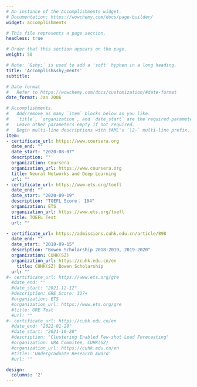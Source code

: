 ```yaml
---
# An instance of the Accomplishments widget.
# Documentation: https://wowchemy.com/docs/page-builder/
widget: accomplishments

# This file represents a page section.
headless: true

# Order that this section appears on the page.
weight: 50

# Note: `&shy;` is used to add a 'soft' hyphen in a long heading.
title: 'Accomplish&shy;ments'
subtitle:

# Date format
#   Refer to https://wowchemy.com/docs/customization/#date-format
date_format: Jan 2006

# Accomplishments.
#   Add/remove as many `item` blocks below as you like.
#   `title`, `organization`, and `date_start` are the required parameters.
#   Leave other parameters empty if not required.
#   Begin multi-line descriptions with YAML's `|2-` multi-line prefix.
item:
- certificate_url: https://www.coursera.org
  date_end: ""
  date_start: "2020-08-07"
  description: ""
  organization: Coursera
  organization_url: https://www.coursera.org
  title: Neural Networks and Deep Learning
  url: ""
- certificate_url: https://www.ets.org/toefl
  date_end: ""
  date_start: "2020-09-19"
  description: "TOEFL Score： 104"
  organization: ETS
  organization_url: https://www.ets.org/toefl
  title: TOEFL Test
  url: ""

- certificate_url: https://admissions.cuhk.edu.cn/article/898
  date_end: ""
  date_start: "2018-09-15"
  description: "Bowen Scholarship 2018-2019, 2019-2020"
  organization: CUHK(SZ)
  organization_url: https://cuhk.edu.cn/en
    title: CUHK(SZ) Bowen Scholarship
  url: ""
#- certificate_url: https://www.ets.org/gre
  #date_end: ""
  #date_start: "2021-12-12"
  #description: GRE Score: 327+
  #organization: ETS
  #organization_url: https://www.ets.org/gre
  #title: GRE Test
  #url: ""
#- certificate_url: https://cuhk.edu.cn/en
  #date_end: "2022-01-20"
  #date_start: "2021-10-20"
  #description: "Clustering Enabled Few-shot Load Forecasting"
  #organization: URA Commitee, CUHK(SZ)
  #organization_url: https://cuhk.edu.cn/en
  #title: 'Undergraduate Research Award'
  #url: ""

design:
  columns: '2' 
---
```

